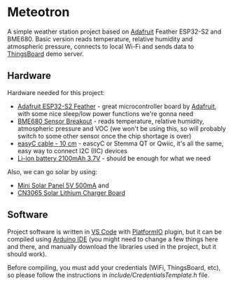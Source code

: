 # Meteotron

A simple weather station project based on [Adafruit](https://www.adafruit.com/) Feather ESP32-S2 and BME680. Basic version reads temperature, relative humidity and atmospheric pressure, connects to local Wi-Fi and sends data to [ThingsBoard](https://demo.thingsboard.io/) demo server.

## Hardware

Hardware needed for this project:
* [Adafruit ESP32-S2 Feather](https://www.diykits.eu/products/wireless/p_12015) - great microcontroller board by [Adafruit](https://www.adafruit.com/), with some nice sleep/low power functions we're gonna need
* [BME680 Sensor Breakout](https://www.diykits.eu/products/sensors/p_11997) - reads temperature, relative humidity, atmospheric pressure and VOC (we won't be using this, so will probably switch to some other sensor once the chip shortage is over)
* [easyC cable - 10 cm](https://www.diykits.eu/products/connectorsandwires/p_11733) - eascyC or Stemma QT or Qwiic, it's all the same, easy way to connect I2C (IIC) devices
* [Li-ion battery 2100mAh 3.7V](https://www.diykits.eu/products/power/p_12004) - should be enough for what we need

Also, we can go solar by using:
* [Mini Solar Panel 5V 500mA](https://www.diykits.eu/products/power/p_10668) and
* [CN3065 Solar Lithium Charger Board](https://www.diykits.eu/products/power/p_11930) 

## Software

Project software is written in [VS Code](https://code.visualstudio.com/) with [PlatformIO](https://platformio.org/) plugin, but it can be compiled using [Arduino IDE](https://www.arduino.cc/en/software) (you might need to change a few things here and there, and manually download the libraries used in the project, but it should work).

Before compiling, you must add your credentials (WiFi, ThingsBoard, etc), so please follow the instructions in _include/CredentialsTemplate.h_ file.
